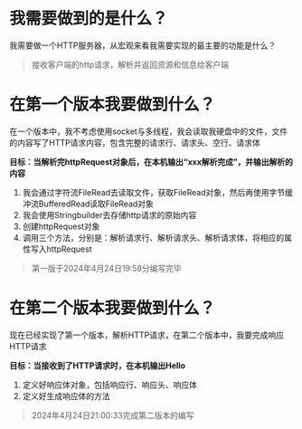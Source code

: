 # 我需要做到的是什么？

我需要做一个HTTP服务器，从宏观来看我需要实现的最主要的功能是什么？

> 接收客户端的http请求，解析并返回资源和信息给客户端

# 在第一个版本我要做到什么？

在一个版本中，我不考虑使用socket与多线程，我会读取我硬盘中的文件，文件的内容写了HTTP请求内容，包含完整的请求行、请求头、空行、请求体

**目标：当解析完httpRequest对象后，在本机输出“xxx解析完成”，并输出解析的内容**

1. 我会通过字符流FileRead去读取文件，获取FileRead对象，然后再使用字节缓冲流BufferedRead读取FileRead对象
2. 我会使用Stringbuilder去存储http请求的原始内容
3. 创建httpRequest对象
4. 调用三个方法，分别是：解析请求行、解析请求头、解析请求体，将相应的属性写入httpRequest

> 第一版于2024年4月24日19:58分编写完毕

# 在第二个版本我要做到什么？

现在已经实现了第一个版本，解析HTTP请求，在第二个版本中，我要完成响应HTTP请求

**目标：当接收到了HTTP请求时，在本机输出Hello**

1. 定义好响应体对象，包括响应行、响应头、响应体
2. 定义好生成响应体的方法

> 2024年4月24日21:00:33完成第二版本的编写

